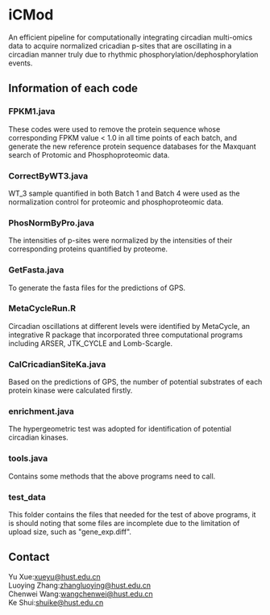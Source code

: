 # iCMod
An efficient pipeline for computationally integrating circadian multi-omics data to acquire normalized cricadian p-sites that are oscillating in a circadian manner truly due to rhythmic phosphorylation/dephosphorylation events.

## Information of each code
### FPKM1.java
These codes were used to remove the protein sequence whose corresponding FPKM value < 1.0 in all time points of each batch, and generate the new reference protein sequence databases for the Maxquant search of Protomic and Phosphoproteomic data.
### CorrectByWT3.java
WT_3 sample quantified in both Batch 1 and Batch 4 were used as the normalization control for proteomic and phosphoproteomic data.
### PhosNormByPro.java
The intensities of p-sites were normalized by the intensities of their corresponding proteins quantified by proteome.
### GetFasta.java
To generate the fasta files for the predictions of GPS.
### MetaCycleRun.R
Circadian oscillations at different levels were identified by MetaCycle, an integrative R package that incorporated three computational programs including ARSER, JTK_CYCLE and Lomb-Scargle.
### CalCricadianSiteKa.java
Based on the predictions of GPS, the number of potential substrates of each protein kinase were calculated firstly.
### enrichment.java
The hypergeometric test was adopted for identification of potential circadian kinases.
### tools.java
Contains some methods that the above programs need to call.
### test_data
This folder contains the files that needed for the test of above programs, it is should noting that some files are incomplete due to the limitation of upload size, such as "gene_exp.diff".

## Contact
Yu Xue:xueyu@hust.edu.cn  
Luoying Zhang:zhangluoying@hust.edu.cn  
Chenwei Wang:wangchenwei@hust.edu.cn  
Ke Shui:shuike@hust.edu.cn  
